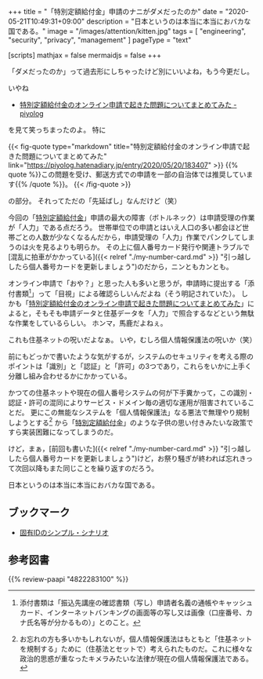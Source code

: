 +++
title = "「特別定額給付金」申請のナニがダメだったのか"
date =  "2020-05-21T10:49:31+09:00"
description = "日本というのは本当に本当におバカな国である。"
image = "/images/attention/kitten.jpg"
tags = [ "engineering", "security", "privacy", "management" ]
pageType = "text"

[scripts]
  mathjax = false
  mermaidjs = false
+++

「ダメだったのか」って過去形にしちゃったけど別にいいよね，もう今更だし。

いやね

- [特別定額給付金のオンライン申請で起きた問題についてまとめてみた - piyolog](https://piyolog.hatenadiary.jp/entry/2020/05/20/183407)

を見て笑っちまったのよ。
特に

{{< fig-quote type="markdown" title="特別定額給付金のオンライン申請で起きた問題についてまとめてみた" link="https://piyolog.hatenadiary.jp/entry/2020/05/20/183407" >}}
{{% quote %}}この問題を受け、郵送方式での申請を一部の自治体では推奨しています{{% /quote %}}。
{{< /fig-quote >}}

の部分。
それってただの「先延ばし」なんだけど（笑）

今回の「[特別定額給付金]」申請の最大の障害（ボトルネック）は申請受理の作業が「人力」である点だろう。
世帯単位での申請とはいえ人口の多い都会ほど世帯ごとの人数が少なくなるんだから，申請受理の「人力」作業でパンクしてしまうのは火を見るよりも明らか。
その上に個人番号カード発行や関連トラブルで[混乱に拍車がかかっている]({{< relref "./my-number-card.md" >}} "引っ越ししたら個人番号カードを更新しましょう")のだから，ニンともカンとも。

オンライン申請で「おや？」と思った人も多いと思うが，申請時に提出する「添付書類[^d1]」って「目視」による確認らしいんだよね（そう明記されていた）。
しかも「[特別定額給付金のオンライン申請で起きた問題についてまとめてみた](https://piyolog.hatenadiary.jp/entry/2020/05/20/183407 "特別定額給付金のオンライン申請で起きた問題についてまとめてみた - piyolog")」によると，そもそも申請データと住基データを「人力」で照合するなどという無駄な作業をしているらしい。
ホンマ，馬鹿だよねぇ。

[^d1]: 添付書類は「振込先講座の確認書類（写し）申請者名義の通帳やキャッシュカード、インターネットバンキングの画面等の写し又は画像（口座番号、カナ氏名等が分かるもの）」とのこと。

これも住基ネットの呪いだよなぁ。
いや，むしろ個人情報保護法の呪いか（笑）

前にもどっかで書いたような気がするが，システムのセキュリティを考える際のポイントは「識別」と「認証」と「許可」の3つであり，これらをいかに上手く分離し組み合わせるかにかかっている。

かつての住基ネットや現在の個人番号システムの何が下手糞かって，この識別・認証・許可の混同によりサービス・ドメイン毎の適切な運用が阻害されていることだ。
更にこの無能なシステムを「個人情報保護法」なる悪法で無理やり規制しようとする[^j1] から「[特別定額給付金]」のような子供の思い付きみたいな政策ですら実装困難になってしまうのだ。

[^j1]: お忘れの方も多いかもしれないが，個人情報保護法はもともと「住基ネットを規制する」ために（住基法とセットで）考えられたものだ。これに様々な政治的思惑が重なったキメラみたいな法律が現在の個人情報保護法である。

けど，まぁ，[前回も書いた]({{< relref "./my-number-card.md" >}} "引っ越ししたら個人番号カードを更新しましょう")けど，お祭り騒ぎが終われば忘れきって次回以降もまた同じことを繰り返すのだろう。

日本というのは本当に本当におバカな国である。

## ブックマーク

- [固有IDのシンプル・シナリオ](http://www.hyuki.com/techinfo/uniqid.html)

[特別定額給付金]: https://kyufukin.soumu.go.jp/ja-JP/ "総務省｜特別定額給付金"

## 参考図書

{{% review-paapi "4822283100" %}} <!-- セキュリティはなぜやぶられたのか -->

